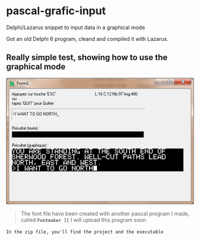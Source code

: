 # pascal-grafic-input
Delphi/Lazarus snippet to input data in a graphical mode

Got an old Delphi 6 program, cleand and compiled it with Lazarus.

## Really simple test, showing how to use the graphical mode
![Screenshot](https://github.com/flaith-nycd/pascal-grafic-input/blob/master/Screenshot_01.png)

> The font file have been created with another pascal program I made, called **`Fontmaker ][`**
> I will upload this program soon

`In the zip file, you'll find the project and the executable`
